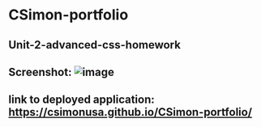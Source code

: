 # CSimon-portfolio
## Unit-2-advanced-css-homework
## Screenshot: ![image](https://user-images.githubusercontent.com/93950592/146842053-8c15137c-e826-4e36-9eb0-7113a909092d.png)
## link to deployed application: https://csimonusa.github.io/CSimon-portfolio/

